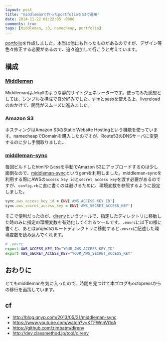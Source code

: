 ```yaml
---
layout: post
title: "middlemanで作ったportfolioをS3で運用"
date: 2014-11-22 01:22:05 -0800
comments: true
tags: [middleman, s3, namecheap, portfolio]
---
```


[portfolio](http://www.parakeety.com/)を作成しました。本当は他にも作ったものがあるのですが、デザイン等色々修正する必要があるので、追々追加して行こうと考えています。

<!--more-->

## 構成
### [Middleman](http://middlemanapp.com/)
MiddlemanはJekyllのような静的サイトジェネレーターです。使ってみた感想としては、シンプルな構成で自分好みでした。slimとsassを使える上、livereloadのおかけで、開発がスムーズに進みました。

### Amazon S3
ホスティングはAmazon S3のStatic Website Hostingという機能を使っています。namecheapでDomainを購入したのですが、Route53のDNSサーバに変更するのに少し手間取りました...

### [middleman-sync](https://github.com/karlfreeman/middleman-sync)
毎回ビルドしたhtmlやらcssを手動でAmazon S3にアップロードするのは少し面倒なので、[middleman-sync](https://github.com/karlfreeman/middleman-sync)というgemを利用しました。middleman-syncを利用する際にAWSの`access key id`と`secret access key`を渡す必要があるのですが、`config.rb`に直に書くのは避けるために、環境変数を参照するように設定しました。

```ruby
sync.aws_access_key_id = ENV['AWS_ACCESS_KEY_ID']
sync.aws_secret_access_key = ENV['AWS_SECRET_ACCESS_KEY']
```

そこで便利だったのが、[direnv](https://github.com/zimbatm/direnv)というツールで、指定したディレクトリに移動した時のみに指定の環境変数を有効化してくれるツールです。`.envrc`に以下の様に書くと、あとはprojectのルートディレクトリに移動すると`.envrc`に記述した環境変数を読み込んでくれます。

```sh
# .envrc
export AWS_ACCESS_KEY_ID="YOUR_AWS_ACCESS_KEY_ID"
export AWS_SECRET_ACCESS_KEY="YOUR_AWS_SECRET_ACCESS_KEY"
```


## おわりに
とてもmiddlemanを気に入ったので、時間を見つけて本ブログもoctopressからの移行を画策しています。

## cf
- http://blog.qnyp.com/2013/05/21/middleman-sync
- https://www.youtube.com/watch?v=KTFWnnVi1oA
- https://github.com/zimbatm/direnv
- http://dev.classmethod.jp/tool/direnv

